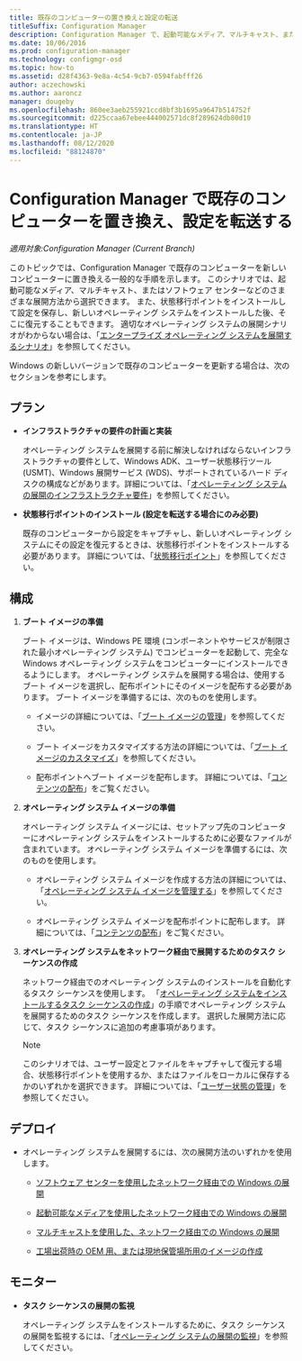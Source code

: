 ```yaml
---
title: 既存のコンピューターの置き換えと設定の転送
titleSuffix: Configuration Manager
description: Configuration Manager で、起動可能なメディア、マルチキャスト、またはソフトウェア センターなどの展開方法から選択して、既存のコンピューターを新しいコンピューターに置き換えます。
ms.date: 10/06/2016
ms.prod: configuration-manager
ms.technology: configmgr-osd
ms.topic: how-to
ms.assetid: d28f4363-9e8a-4c54-9cb7-0594fabfff26
author: aczechowski
ms.author: aaroncz
manager: dougeby
ms.openlocfilehash: 860ee3aeb255921ccd8bf3b1695a9647b514752f
ms.sourcegitcommit: d225ccaa67ebee444002571dc8f289624db80d10
ms.translationtype: HT
ms.contentlocale: ja-JP
ms.lasthandoff: 08/12/2020
ms.locfileid: "88124870"
---
```

# <a name="replace-an-existing-computer-and-transfer-settings-with-configuration-manager"></a>Configuration Manager で既存のコンピューターを置き換え、設定を転送する

*適用対象:Configuration Manager (Current Branch)*

このトピックでは、Configuration Manager で既存のコンピューターを新しいコンピューターに置き換える一般的な手順を示します。 このシナリオでは、起動可能なメディア、マルチキャスト、またはソフトウェア センターなどのさまざまな展開方法から選択できます。 また、状態移行ポイントをインストールして設定を保存し、新しいオペレーティング システムをインストールした後、そこに復元することもできます。 適切なオペレーティング システムの展開シナリオがわからない場合は、「[エンタープライズ オペレーティング システムを展開するシナリオ](scenarios-to-deploy-enterprise-operating-systems.md)」を参照してください。  

 Windows の新しいバージョンで既存のコンピューターを更新する場合は、次のセクションを参考にします。  

##  <a name="plan"></a><a name="BKMK_Plan"></a> プラン  

-   **インフラストラクチャの要件の計画と実装**  

     オペレーティング システムを展開する前に解決しなければならないインフラストラクチャの要件として、Windows ADK、ユーザー状態移行ツール (USMT)、Windows 展開サービス (WDS)、サポートされているハード ディスクの構成などがあります。詳細については、「[オペレーティング システムの展開のインフラストラクチャ要件](../plan-design/infrastructure-requirements-for-operating-system-deployment.md)」を参照してください。  

-   **状態移行ポイントのインストール (設定を転送する場合にのみ必要)**  

     既存のコンピューターから設定をキャプチャし、新しいオペレーティング システムにその設定を復元するときは、状態移行ポイントをインストールする必要があります。 詳細については、「[状態移行ポイント](../get-started/prepare-site-system-roles-for-operating-system-deployments.md#BKMK_StateMigrationPoints)」を参照してください。  

##  <a name="configure"></a><a name="BKMK_Configure"></a> 構成  

1.  **ブート イメージの準備**  

     ブート イメージは、Windows PE 環境 (コンポーネントやサービスが制限された最小オペレーティング システム) でコンピューターを起動して、完全な Windows オペレーティング システムをコンピューターにインストールできるようにします。 オペレーティング システムを展開する場合は、使用するブート イメージを選択し、配布ポイントにそのイメージを配布する必要があります。 ブート イメージを準備するには、次のものを使用します。  

    -   イメージの詳細については、「[ブート イメージの管理](../get-started/manage-boot-images.md)」を参照してください。  

    -   ブート イメージをカスタマイズする方法の詳細については、「[ブート イメージのカスタマイズ](../get-started/customize-boot-images.md)」を参照してください。  

    -   配布ポイントへブート イメージを配布します。 詳細については、「[コンテンツの配布](../../core/servers/deploy/configure/deploy-and-manage-content.md#bkmk_distribute)」をご覧ください。  

2.  **オペレーティング システム イメージの準備**  

     オペレーティング システム イメージには、セットアップ先のコンピューターにオペレーティング システムをインストールするために必要なファイルが含まれています。 オペレーティング システム イメージを準備するには、次のものを使用します。  

    -   オペレーティング システム イメージを作成する方法の詳細については、「[オペレーティング システム イメージを管理する](../get-started/manage-operating-system-images.md)」を参照してください。  

    -   オペレーティング システム イメージを配布ポイントに配布します。 詳細については、「[コンテンツの配布](../../core/servers/deploy/configure/deploy-and-manage-content.md#bkmk_distribute)」をご覧ください。  

3.  **オペレーティング システムをネットワーク経由で展開するためのタスク シーケンスの作成**  

     ネットワーク経由でのオペレーティング システムのインストールを自動化するタスク シーケンスを使用します。 「[オペレーティング システムをインストールするタスク シーケンスの作成](create-a-task-sequence-to-install-an-operating-system.md)」の手順でオペレーティング システムを展開するためのタスク シーケンスを作成します。 選択した展開方法に応じて、タスク シーケンスに追加の考慮事項があります。  

    > [!NOTE]  
    >  このシナリオでは、ユーザー設定とファイルをキャプチャして復元する場合、状態移行ポイントを使用するか、またはファイルをローカルに保存するかのいずれかを選択できます。 詳細については、「[ユーザー状態の管理](../get-started/manage-user-state.md)」を参照してください。  

##  <a name="deploy"></a><a name="BKMK_Deploy"></a> デプロイ  

-   オペレーティング システムを展開するには、次の展開方法のいずれかを使用します。  

    -   [ソフトウェア センターを使用したネットワーク経由での Windows の展開](use-software-center-to-deploy-windows-over-the-network.md)  

    -   [起動可能なメディアを使用したネットワーク経由での Windows の展開](use-bootable-media-to-deploy-windows-over-the-network.md)  

    -   [マルチキャストを使用した、ネットワーク経由での Windows の展開](use-multicast-to-deploy-windows-over-the-network.md)  

    -   [工場出荷時の OEM 用、または現地保管場所用のイメージの作成](create-an-image-for-an-oem-in-factory-or-a-local-depot.md)  

## <a name="monitor"></a>モニター  

-   **タスク シーケンスの展開の監視**  

     オペレーティング システムをインストールするために、タスク シーケンスの展開を監視するには、「[オペレーティング システムの展開の監視](monitor-operating-system-deployments.md)」を参照してください。  
